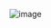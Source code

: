 ![image](https://github.com/jannikm00/Chickenbox/assets/72359748/d7d70fdf-a460-4eec-89ea-3136d1924504)
